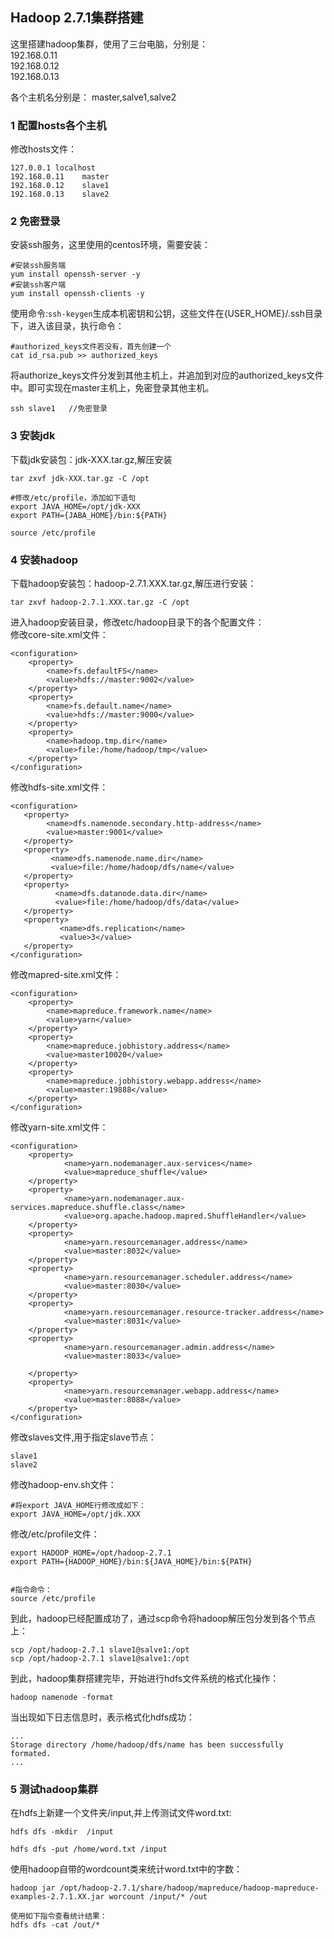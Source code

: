 ## Hadoop 2.7.1集群搭建 ##

这里搭建hadoop集群，使用了三台电脑，分别是：  
192.168.0.11  
192.168.0.12  
192.168.0.13

各个主机名分别是： master,salve1,salve2

### 1 配置hosts各个主机 ###
修改hosts文件：  
```
127.0.0.1 localhost
192.168.0.11    master
192.168.0.12    slave1
192.168.0.13    slave2
```

### 2 免密登录 ###
安装ssh服务，这里使用的centos环境，需要安装：  
```
#安装ssh服务端
yum install openssh-server -y
#安装ssh客户端
yum install openssh-clients -y
```
使用命令:`ssh-keygen`生成本机密钥和公钥，这些文件在{USER_HOME}/.ssh目录下，进入该目录，执行命令：
```
#authorized_keys文件若没有，首先创建一个
cat id_rsa.pub >> authorized_keys
```
将authorize_keys文件分发到其他主机上，并追加到对应的authorized_keys文件中。即可实现在master主机上，免密登录其他主机。
```
ssh slave1   //免密登录
```

### 3 安装jdk ###
下载jdk安装包：jdk-XXX.tar.gz,解压安装  
```
tar zxvf jdk-XXX.tar.gz -C /opt

#修改/etc/profile，添加如下语句
export JAVA_HOME=/opt/jdk-XXX
export PATH={JABA_HOME}/bin:${PATH}

source /etc/profile
```

### 4 安装hadoop ###
下载hadoop安装包：hadoop-2.7.1.XXX.tar.gz,解压进行安装：
```
tar zxvf hadoop-2.7.1.XXX.tar.gz -C /opt
```

进入hadoop安装目录，修改etc/hadoop目录下的各个配置文件：  
修改core-site.xml文件：  
```
<configuration>
    <property>
        <name>fs.defaultFS</name>
        <value>hdfs://master:9002</value>
    </property>
    <property>
        <name>fs.default.name</name>
        <value>hdfs://master:9000</value>
    </property>
    <property>
        <name>hadoop.tmp.dir</name>
        <value>file:/home/hadoop/tmp</value>
    </property>
</configuration>
```

修改hdfs-site.xml文件：  
```
<configuration>
   <property>
        <name>dfs.namenode.secondary.http-address</name>
        <value>master:9001</value>
   </property>
   <property>
         <name>dfs.namenode.name.dir</name>
         <value>file:/home/hadoop/dfs/name</value>
   </property>
   <property>
          <name>dfs.datanode.data.dir</name>
          <value>file:/home/hadoop/dfs/data</value>
   </property>
   <property>
           <name>dfs.replication</name>
           <value>3</value>
   </property>
</configuration>
```

修改mapred-site.xml文件：
```
<configuration>
    <property>
        <name>mapreduce.framework.name</name>
        <value>yarn</value>
    </property>
    <property>
        <name>mapreduce.jobhistory.address</name>
        <value>master10020</value>
    </property>
    <property>
        <name>mapreduce.jobhistory.webapp.address</name>
        <value>master:19888</value>
    </property>
</configuration>
```

修改yarn-site.xml文件：
```
<configuration>
    <property>
            <name>yarn.nodemanager.aux-services</name>
            <value>mapreduce_shuffle</value>
    </property>
    <property>
            <name>yarn.nodemanager.aux-services.mapreduce.shuffle.class</name>
            <value>org.apache.hadoop.mapred.ShuffleHandler</value>
    </property>
    <property>
            <name>yarn.resourcemanager.address</name>
            <value>master:8032</value>
    </property>
    <property>
            <name>yarn.resourcemanager.scheduler.address</name>
            <value>master:8030</value>
    </property>
    <property>
            <name>yarn.resourcemanager.resource-tracker.address</name>
            <value>master:8031</value>
    </property>
    <property>
            <name>yarn.resourcemanager.admin.address</name>
            <value>master:8033</value>

    </property>
    <property>
            <name>yarn.resourcemanager.webapp.address</name>
            <value>master:8088</value>
    </property>
</configuration>
```

修改slaves文件,用于指定slave节点：
```
slave1 
slave2
```

修改hadoop-env.sh文件：  
```
#将export JAVA_HOME行修改成如下：
export JAVA_HOME=/opt/jdk.XXX
```

修改/etc/profile文件：   
```
export HADOOP_HOME=/opt/hadoop-2.7.1
export PATH={HADOOP_HOME}/bin:${JAVA_HOME}/bin:${PATH}


#指令命令：
source /etc/profile
```

到此，hadoop已经配置成功了，通过scp命令将hadoop解压包分发到各个节点上：  
```
scp /opt/hadoop-2.7.1 slave1@salve1:/opt
scp /opt/hadoop-2.7.1 slave1@salve1:/opt
```
到此，hadoop集群搭建完毕，开始进行hdfs文件系统的格式化操作：  
```
hadoop namenode -format
```
当出现如下日志信息时，表示格式化hdfs成功：
```
...
Storage directory /home/hadoop/dfs/name has been successfully formated.
...
```

### 5 测试hadoop集群 ###
在hdfs上新建一个文件夹/input,并上传测试文件word.txt:  
```
hdfs dfs -mkdir  /input

hdfs dfs -put /home/word.txt /input
```

使用hadoop自带的wordcount类来统计word.txt中的字数：  
```
hadoop jar /opt/hadoop-2.7.1/share/hadoop/mapreduce/hadoop-mapreduce-examples-2.7.1.XX.jar worcount /input/* /out  

使用如下指令查看统计结果：
hdfs dfs -cat /out/*
```